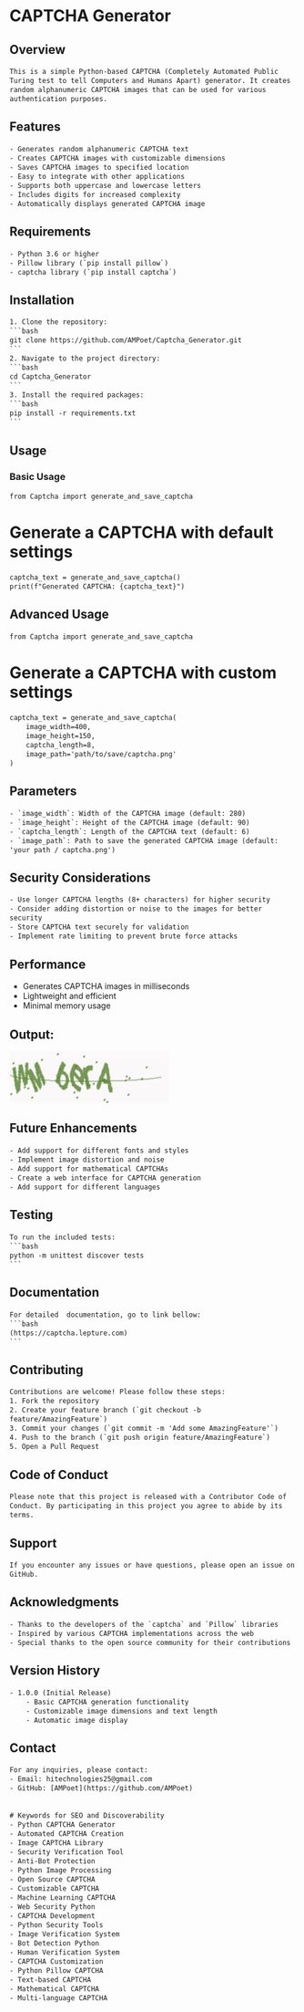   # CAPTCHA Generator

  ## Overview
    This is a simple Python-based CAPTCHA (Completely Automated Public Turing test to tell Computers and Humans Apart) generator. It creates random alphanumeric CAPTCHA images that can be used for various authentication purposes.

  ## Features
    - Generates random alphanumeric CAPTCHA text
    - Creates CAPTCHA images with customizable dimensions
    - Saves CAPTCHA images to specified location
    - Easy to integrate with other applications
    - Supports both uppercase and lowercase letters
    - Includes digits for increased complexity
    - Automatically displays generated CAPTCHA image
    
  ## Requirements
    - Python 3.6 or higher
    - Pillow library (`pip install pillow`)
    - captcha library (`pip install captcha`)

  ## Installation
    1. Clone the repository:
    ```bash
    git clone https://github.com/AMPoet/Captcha_Generator.git
    ```
    2. Navigate to the project directory:
    ```bash
    cd Captcha_Generator
    ```
    3. Install the required packages:
    ```bash
    pip install -r requirements.txt
    ```
  ## Usage
  ### Basic Usage
    from Captcha import generate_and_save_captcha

  # Generate a CAPTCHA with default settings
    captcha_text = generate_and_save_captcha()
    print(f"Generated CAPTCHA: {captcha_text}")
    

  ## Advanced Usage
  
    from Captcha import generate_and_save_captcha

  # Generate a CAPTCHA with custom settings
    captcha_text = generate_and_save_captcha(
        image_width=400,
        image_height=150,
        captcha_length=8,
        image_path='path/to/save/captcha.png'
    )
    

  ## Parameters
    - `image_width`: Width of the CAPTCHA image (default: 280)
    - `image_height`: Height of the CAPTCHA image (default: 90)
    - `captcha_length`: Length of the CAPTCHA text (default: 6)
    - `image_path`: Path to save the generated CAPTCHA image (default: 'your path / captcha.png')

  ## Security Considerations
    - Use longer CAPTCHA lengths (8+ characters) for higher security
    - Consider adding distortion or noise to the images for better security
    - Store CAPTCHA text securely for validation
    - Implement rate limiting to prevent brute force attacks

  ## Performance
  - Generates CAPTCHA images in milliseconds
  - Lightweight and efficient
  - Minimal memory usage
  ## Output:
  ![captcha image](https://github.com/AMPoet/Captcha-Generator/blob/main/captcha.png?raw=true)

  ## Future Enhancements
    - Add support for different fonts and styles
    - Implement image distortion and noise
    - Add support for mathematical CAPTCHAs
    - Create a web interface for CAPTCHA generation
    - Add support for different languages

  ## Testing
    To run the included tests:
    ```bash
    python -m unittest discover tests
    ```
    
  ## Documentation
    For detailed  documentation, go to link bellow:
    ```bash
    (https://captcha.lepture.com)
    ```


  ## Contributing
    Contributions are welcome! Please follow these steps:
    1. Fork the repository
    2. Create your feature branch (`git checkout -b feature/AmazingFeature`)
    3. Commit your changes (`git commit -m 'Add some AmazingFeature'`)
    4. Push to the branch (`git push origin feature/AmazingFeature`)
    5. Open a Pull Request


   ## Code of Conduct
    Please note that this project is released with a Contributor Code of Conduct. By participating in this project you agree to abide by its terms.


  ## Support
    If you encounter any issues or have questions, please open an issue on GitHub.

  ## Acknowledgments
    - Thanks to the developers of the `captcha` and `Pillow` libraries
    - Inspired by various CAPTCHA implementations across the web
    - Special thanks to the open source community for their contributions

  ## Version History
    - 1.0.0 (Initial Release)
        - Basic CAPTCHA generation functionality
        - Customizable image dimensions and text length
        - Automatic image display

  ## Contact
    For any inquiries, please contact:
    - Email: hitechnologies25@gmail.com
    - GitHub: [AMPoet](https://github.com/AMPoet)


    # Keywords for SEO and Discoverability
    - Python CAPTCHA Generator
    - Automated CAPTCHA Creation
    - Image CAPTCHA Library
    - Security Verification Tool
    - Anti-Bot Protection
    - Python Image Processing
    - Open Source CAPTCHA
    - Customizable CAPTCHA
    - Machine Learning CAPTCHA
    - Web Security Python
    - CAPTCHA Development
    - Python Security Tools
    - Image Verification System
    - Bot Detection Python
    - Human Verification System
    - CAPTCHA Customization
    - Python Pillow CAPTCHA
    - Text-based CAPTCHA
    - Mathematical CAPTCHA
    - Multi-language CAPTCHA
